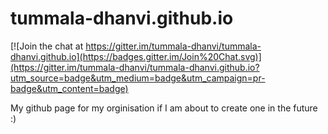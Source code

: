 tummala-dhanvi.github.io
========================

[![Join the chat at https://gitter.im/tummala-dhanvi/tummala-dhanvi.github.io](https://badges.gitter.im/Join%20Chat.svg)](https://gitter.im/tummala-dhanvi/tummala-dhanvi.github.io?utm_source=badge&utm_medium=badge&utm_campaign=pr-badge&utm_content=badge)

My github page for my orginisation if I am about to create one in the future :) 
